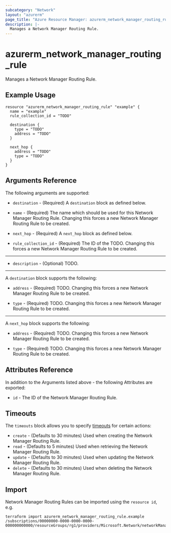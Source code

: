 ```yaml
---
subcategory: "Network"
layout: "azurerm"
page_title: "Azure Resource Manager: azurerm_network_manager_routing_rule"
description: |-
  Manages a Network Manager Routing Rule.
---
```


# azurerm_network_manager_routing_rule

Manages a Network Manager Routing Rule.

## Example Usage

```hcl
resource "azurerm_network_manager_routing_rule" "example" {
  name = "example"
  rule_collection_id = "TODO"

  destination {
    type = "TODO"
    address = "TODO"    
  }

  next_hop {
    address = "TODO"
    type = "TODO"    
  }
}
```

## Arguments Reference

The following arguments are supported:

* `destination` - (Required) A `destination` block as defined below.

* `name` - (Required) The name which should be used for this Network Manager Routing Rule. Changing this forces a new Network Manager Routing Rule to be created.

* `next_hop` - (Required) A `next_hop` block as defined below.

* `rule_collection_id` - (Required) The ID of the TODO. Changing this forces a new Network Manager Routing Rule to be created.

---

* `description` - (Optional) TODO.

---

A `destination` block supports the following:

* `address` - (Required) TODO. Changing this forces a new Network Manager Routing Rule to be created.

* `type` - (Required) TODO. Changing this forces a new Network Manager Routing Rule to be created.

---

A `next_hop` block supports the following:

* `address` - (Required) TODO. Changing this forces a new Network Manager Routing Rule to be created.

* `type` - (Required) TODO. Changing this forces a new Network Manager Routing Rule to be created.

## Attributes Reference

In addition to the Arguments listed above - the following Attributes are exported: 

* `id` - The ID of the Network Manager Routing Rule.

## Timeouts

The `timeouts` block allows you to specify [timeouts](https://www.terraform.io/language/resources/syntax#operation-timeouts) for certain actions:

* `create` - (Defaults to 30 minutes) Used when creating the Network Manager Routing Rule.
* `read` - (Defaults to 5 minutes) Used when retrieving the Network Manager Routing Rule.
* `update` - (Defaults to 30 minutes) Used when updating the Network Manager Routing Rule.
* `delete` - (Defaults to 30 minutes) Used when deleting the Network Manager Routing Rule.

## Import

Network Manager Routing Rules can be imported using the `resource id`, e.g.

```shell
terraform import azurerm_network_manager_routing_rule.example /subscriptions/00000000-0000-0000-0000-000000000000/resourceGroups/rg1/providers/Microsoft.Network/networkManagers/manager1/routingConfigurations/conf1/ruleCollections/collection1/rules/rule1
```